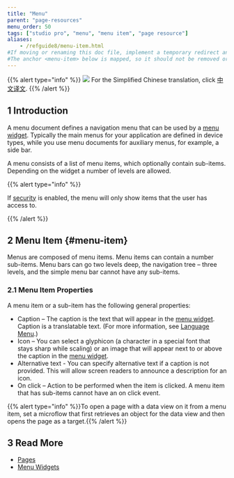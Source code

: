 ```yaml
---
title: "Menu"
parent: "page-resources"
menu_order: 50
tags: ["studio pro", "menu", "menu item", "page resource"]
aliases:
    - /refguide8/menu-item.html
#If moving or renaming this doc file, implement a temporary redirect and let the respective team know they should update the URL in the product. See Mapping to Products for more details. 
#The anchor <menu-item> below is mapped, so it should not be removed or changed.
---
```


{{% alert type="info" %}}
<img src="attachments/chinese-translation/china.png" style="display: inline-block; margin: 0" /> For the Simplified Chinese translation, click [中文译文](https://cdn.mendix.tencent-cloud.com/documentation/refguide8/menu.pdf).
{{% /alert %}}

## 1 Introduction

A menu document defines a navigation menu that can be used by a [menu widget](menu-widgets). Typically the main menus for your application are defined in device types, while you use menu documents for auxiliary menus, for example, a side bar.

A menu consists of a list of menu items, which optionally contain sub-items. Depending on the widget a number of levels are allowed.

{{% alert type="info" %}}

If [security](project-security) is enabled, the menu will only show items that the user has access to.

{{% /alert %}}

## 2 Menu Item {#menu-item}

Menus are composed of menu items. Menu items can contain a number sub-items. Menu bars can go two levels deep, the navigation tree – three levels, and the simple menu bar cannot have any sub-items.

### 2.1 Menu Item Properties 

A menu item or a sub-item has the following general properties:

* Caption – The caption is the text that will appear in the [menu widget](menu-widgets). Caption is a translatable text. (For more information, see [Language Menu](translatable-texts).)
* Icon – You can select a glyphicon (a character in a special font that stays sharp while scaling) or an image that will appear next to or above the caption in the [menu widget](menu-widgets).
* Alternative text - You can specify alternative text if a caption is not provided. This will allow screen readers to announce a description for an icon.
* On click – Action to be performed when the item is clicked. A menu item that has sub-items cannot have an on click event.

{{% alert type="info" %}}To open a page with a data view on it from a menu item, set a microflow that first retrieves an object for the data view and then opens the page as a target.{{% /alert %}}

## 3 Read More

* [Pages](pages)
* [Menu Widgets](menu-widgets)


